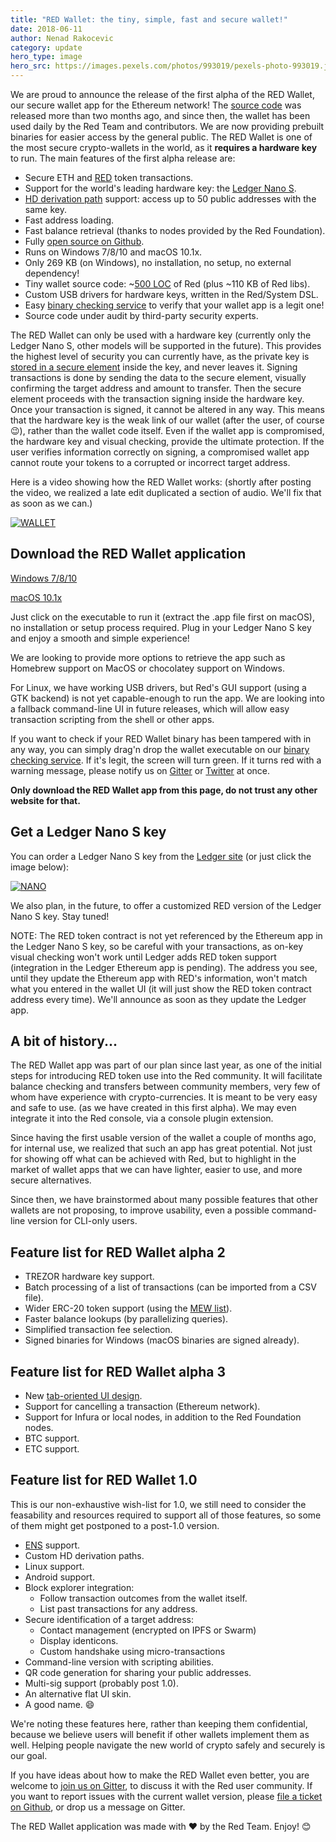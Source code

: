 ```yaml
---
title: "RED Wallet: the tiny, simple, fast and secure wallet!"
date: 2018-06-11 
author: Nenad Rakocevic 
category: update
hero_type: image
hero_src: https://images.pexels.com/photos/993019/pexels-photo-993019.jpeg?auto=compress&cs=tinysrgb&h=650&w=940
---
```


We are proud to announce the release of the first alpha of the RED Wallet, our secure wallet app for the Ethereum network! The [source code](https://github.com/red/wallet) was released more than two months ago, and since then, the wallet has been used daily by the Red Team and contributors. We are now providing prebuilt binaries for easier access by the general public. The RED Wallet is one of the most secure crypto-wallets in the world, as it __requires a hardware key__ to run. The main features of the first alpha release are:

* Secure ETH and [RED](https://ico.red-lang.org/RED-whitepaper.pdf) token transactions.
* Support for the world's leading hardware key: the [Ledger Nano S](https://www.ledgerwallet.com/r/08c4).
* [HD derivation path](http://ledger.readthedocs.io/en/latest/background/hd_keys.html) support: access up to 50 public addresses with the same key.
* Fast address loading.
* Fast balance retrieval (thanks to nodes provided by the Red Foundation).
* Fully [open source on Github](https://github.com/red/wallet).
* Runs on Windows 7/8/10 and macOS 10.1x.
* Only 269 KB (on Windows), no installation, no setup, no external dependency!
* Tiny wallet source code: ~[500 LOC](https://github.com/red/wallet/blob/master/wallet.red) of Red (plus ~110 KB of Red libs).
* Custom USB drivers for hardware keys, written in the Red/System DSL.
* Easy [binary checking service](https://red.github.io/bincheck/) to verify that your wallet app is a legit one!
* Source code under audit by third-party security experts.


The RED Wallet can only be used with a hardware key (currently only the Ledger Nano S, other models will be supported in the future). This provides the highest level of security you can currently have, as the private key is [stored in a secure element](https://ledger.readthedocs.io/en/0/bolos/hardware_architecture.html) inside the key, and never leaves it. Signing transactions is done by sending the data to the secure element, visually confirming the target address and amount to transfer. Then the secure element proceeds with the transaction signing inside the hardware key. Once your transaction is signed, it cannot be altered in any way. This means that the hardware key is the weak link of our wallet (after the user, of course 😉), rather than the wallet code itself. Even if the wallet app is compromised, the hardware key and visual checking, provide the ultimate protection. If the user verifies information correctly on signing, a compromised wallet app cannot route your tokens to a corrupted or incorrect target address.

Here is a video showing how the RED Wallet works: (shortly after posting the video, we realized a late edit duplicated a section of audio. We'll fix that as soon as we can.)

[![WALLET](https://img.youtube.com/vi/SvEIJO4DVz0/0.jpg)](https://youtu.be/SvEIJO4DVz0 "Red Wallet Video")

## Download the RED Wallet application

[Windows 7/8/10](https://static.red-lang.org/wallet/dl/win/RED-Wallet.exe)

[macOS 10.1x](https://static.red-lang.org/wallet/dl/mac/RED-Wallet.zip)


Just click on the executable to run it (extract the .app file first on macOS), no installation or setup process required. Plug in your Ledger Nano S key and enjoy a smooth and simple experience!

We are looking to provide more options to retrieve the app such as Homebrew support on MacOS or chocolatey support on Windows.

For Linux, we have working USB drivers, but Red's GUI support (using a GTK backend) is not yet capable-enough to run the app. We are looking into a fallback command-line UI in future releases, which will allow easy transaction scripting from the shell or other apps.

If you want to check if your RED Wallet binary has been tampered with in any way, you can simply drag'n drop the wallet executable on our [binary checking service](https://red.github.io/bincheck/). If it's legit, the screen will turn green. If it turns red with a warning message, please notify us on [Gitter](https://gitter.im/red/blockchain) or [Twitter](https://twitter.com/red_lang) at once.

__Only download the RED Wallet app from this page, do not trust any other website for that.__


## Get a Ledger Nano S key

You can order a Ledger Nano S key from the [Ledger site](https://www.ledgerwallet.com/r/08c4) (or just click the image below):

[![NANO](https://1.bp.blogspot.com/-XZL36HF0ckc/Wx-ugC81QCI/AAAAAAAAAac/Cz9O1Js6dzYvwjyMRztBj0q2Sq4uPucOgCLcBGAs/s1600/ledger-nano-s.png)](https://www.ledgerwallet.com/r/08c4 "Ledger Nano S - The secure hardware wallet")


We also plan, in the future, to offer a customized RED version of the Ledger Nano S key. Stay tuned!

NOTE: The RED token contract is not yet referenced by the Ethereum app in the Ledger Nano S key, so be careful with your transactions, as on-key visual checking won't work until Ledger adds RED token support (integration in the Ledger Ethereum app is pending). The address you see, until they update the Ethereum app with RED's information, won't match what you entered in the wallet UI (it will just show the RED token contract address every time). We'll announce as soon as they update the Ledger app.


## A bit of history...

The RED Wallet app was part of our plan since last year, as one of the initial steps for introducing RED token use into the Red community. It will facilitate balance checking and transfers between community members, very few of whom have experience with crypto-currencies. It is meant to be very easy and safe to use. (as we have created in this first alpha). We may even integrate it into the Red console, via a console plugin extension.

Since having the first usable version of the wallet a couple of months ago, for internal use, we realized that such an app has great potential. Not just for showing off what can be achieved with Red, but to highlight in the market of wallet apps that we can have lighter, easier to use, and more secure alternatives.

Since then, we have brainstormed about many possible features that other wallets are not proposing, to improve usability, even a possible command-line version for CLI-only users.


## Feature list for RED Wallet alpha 2

* TREZOR hardware key support.
* Batch processing of a list of transactions (can be imported from a CSV file).
* Wider ERC-20 token support (using the [MEW list](https://github.com/MyEtherWallet/ethereum-lists)).
* Faster balance lookups (by parallelizing queries).
* Simplified transaction fee selection.
* Signed binaries for Windows (macOS binaries are signed already).


## Feature list for RED Wallet alpha 3

* New [tab-oriented UI design](https://static.red-lang.org/wallet/mockups-v0.3.0.pdf).
* Support for cancelling a transaction (Ethereum network).
* Support for Infura or local nodes, in addition to the Red Foundation nodes.
* BTC support.
* ETC support.


## Feature list for RED Wallet 1.0

This is our non-exhaustive wish-list for 1.0, we still need to consider the feasability and resources required to support all of those features, so some of them might get postponed to a post-1.0 version.

* [ENS](https://ens.domains/) support.
* Custom HD derivation paths.
* Linux support.
* Android support.
* Block explorer integration:
    * Follow transaction outcomes from the wallet itself.
    * List past transactions for any address.
* Secure identification of a target address:
    * Contact management (encrypted on IPFS or Swarm)
    * Display identicons.
    * Custom handshake using micro-transactions
* Command-line version with scripting abilities.
* QR code generation for sharing your public addresses.
* Multi-sig support (probably post 1.0).
* An alternative flat UI skin.
* A good name. 😄


We're noting these features here, rather than keeping them confidential, because we believe users will benefit if other wallets implement them as well. Helping people navigate the new world of crypto safely and securely is our goal.

If you have ideas about how to make the RED Wallet even better, you are welcome to [join us on Gitter](https://gitter.im/red/blockchain), to discuss it with the Red user community. If you want to report issues with the current wallet version, please [file a ticket on Github](https://github.com/red/wallet/issues), or drop us a message on Gitter.

The RED Wallet application was made with ❤ by the Red Team. Enjoy! 😊
